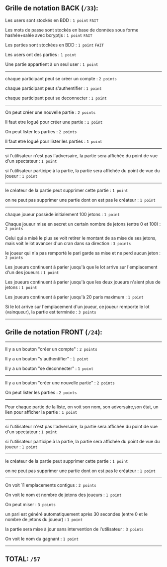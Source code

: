 ## Grille de notation BACK (`/33`):

Les users sont stockés en BDD : `1 point` `FAIT`

Les mots de passe sont stockés en base de données sous forme hashée+salée avec bcryptjs : `1 point` `FAIT`

Les parties sont stockées en BDD : `1 point` `FAIT`

Les users ont des parties : `1 point`

Une partie appartient à un seul user : `1 point`

-----------------

chaque participant peut se créer un compte : `2 points`

chaque participant peut s'authentifier : `1 point`

chaque participant peut se deconnecter : `1 point`

-----------------

On peut créer une nouvelle partie : `2 points`

Il faut etre logué pour créer une partie : `1 point`

On peut lister les parties : `2 points`

Il faut etre logué pour lister les parties : `1 point`

-----------------

si l'utilisateur n'est pas l'adversaire, la partie sera affichée du point de vue d'un spectateur : `1 point`

si l'utilisateur participe à la partie, la partie sera affichée du point de vue du joueur : `1 point`

-----------------

le créateur de la partie peut supprimer cette partie : `1 point`

on ne peut pas supprimer une partie dont on est pas le créateur : `1 point`

-----------------

chaque joueur possède initialement 100 jetons : `1 point`

Chaque joueur mise en secret un certain nombre de jetons (entre 0 et 100) : `2 points`

Celui qui a misé le plus se voit retirer le montant de sa mise de ses jetons, mais voit le lot avancer d'un cran dans sa direction : `3 points`

le joueur qui n'a pas remporté le pari garde sa mise et ne perd aucun jeton : `2 points`

Les joueurs continuent à parier jusqu'à que le lot arrive sur l'emplacement d'un des joueurs : `1 point`

Les joueurs continuent à parier jusqu'à que les deux joueurs n'aient plus de jetons : `1 point`

Les joueurs continuent à parier jusqu'à 20 paris maximum : `1 point`

Si le lot arrive sur l'emplacement d'un joueur, ce joueur remporte le lot (vainqueur), la partie est terminée : `3 points`

-----------------
## Grille de notation FRONT (`/24`):
-----------------

Il y a un bouton "créer un compte" : `2 points`

Il y a un bouton "s'authentifier" : `1 point`

Il y a un bouton "se deconnecter" : `1 point`

-----------------

Il y a un bouton "créer une nouvelle partie" : `2 points`

On peut lister les parties : `2 points`

-----------------

Pour chaque partie de la liste, on voit son nom, son adversaire,son état, un lien pour afficher la partie : `1 point`

-----------------

si l'utilisateur n'est pas l'adversaire, la partie sera affichée du point de vue d'un spectateur : `1 point`

si l'utilisateur participe à la partie, la partie sera affichée du point de vue du joueur : `1 point`

-----------------

le créateur de la partie peut supprimer cette partie : `1 point`

on ne peut pas supprimer une partie dont on est pas le créateur : `1 point`

-----------------

On voit 11 emplacements contigus : `2 points`

On voit le nom et nombre de jetons des joueurs : `1 point`

On peut miser : `3 points`

un pari est généré automatiquement après 30 secondes (entre 0 et le nombre de jetons du joueur) : `1 point`

la partie sera mise à jour sans intervention de l'utilisateur : `3 points`

On voit le nom du gagnant : `1 point`

-----------------
## TOTAL: `/57`